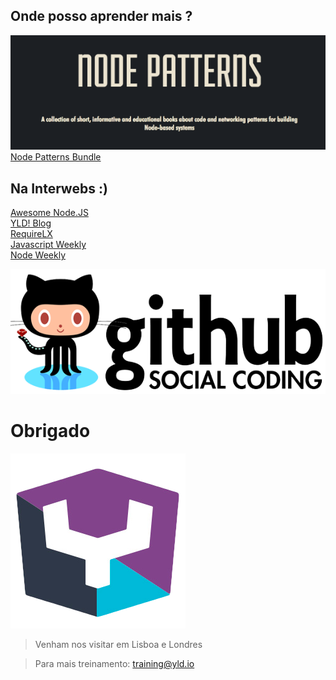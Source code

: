 ## Onde posso aprender mais ?

![node-patterns](images/node-patterns.png)
[Node Patterns Bundle](https://leanpub.com/b/nodepatterns)


## Na Interwebs :)
[Awesome Node.JS](https://github.com/sindresorhus/awesome-nodejs#resources)  
[YLD! Blog](http://blog.yld.io/)  
[RequireLX](https://github.com/require-lx/community/issues/42)  
[Javascript Weekly](http://javascriptweekly.com/)  
[Node Weekly](http://nodeweekly.com/)  


![github](images/github-logo.png)


# Obrigado
![yld](images/yld-psicodelic.png)

> Venham nos visitar em Lisboa e Londres

> Para mais treinamento: training@yld.io
